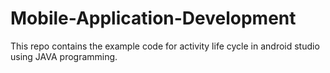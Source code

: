 # Mobile-Application-Development
This repo contains the example code for activity life cycle in android studio using JAVA programming. 
